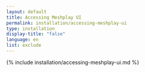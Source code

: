 ```yaml
---
layout: default
title: Accessing Meshplay UI
permalink: installation/accessing-meshplay-ui
type: installation
display-title: "false"
language: en
list: exclude
---
```

{% include installation/accessing-meshplay-ui.md %}